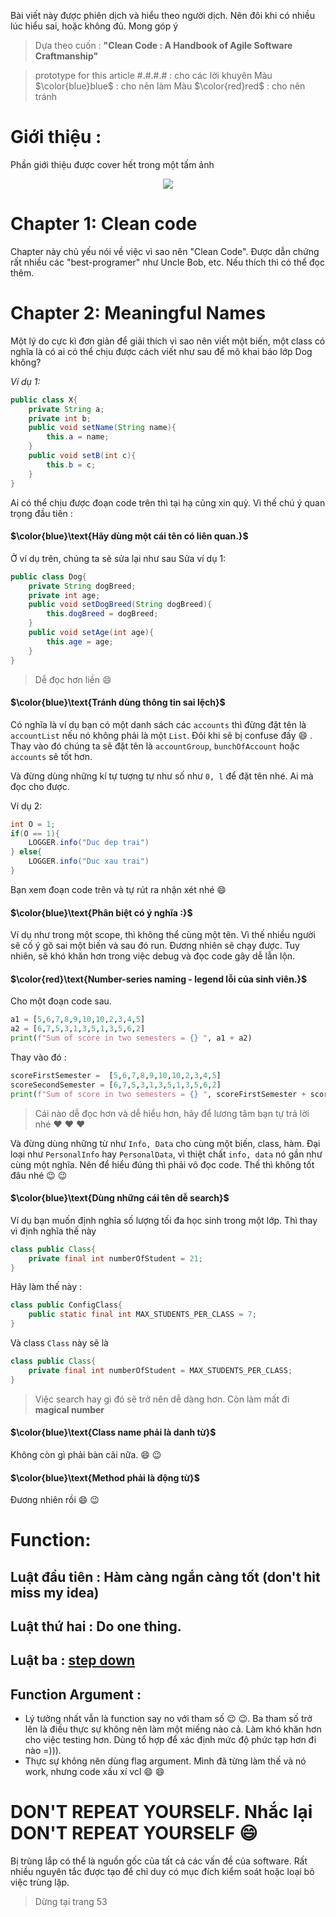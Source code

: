  Bài viết này được phiên dịch và hiểu theo người dịch. Nên đôi khi có nhiều lúc hiểu sai, hoặc không đủ. Mong góp ý
> Dựa theo cuốn : **"Clean Code : A Handbook of Agile Software Craftmanship"**

> prototype for this article
> #.#.#.# : cho các lời khuyên
> Màu $\color{blue}blue$ : cho nên làm
> Màu $\color{red}red$ : cho nên tránh
> 
# Giới thiệu :
Phần giới thiệu được cover hết trong một tấm ảnh 
<center><img src="https://mk0osnewswb2dmu4h0a.kinstacdn.com/images/comics/wtfm.jpg"></center>

# Chapter 1: Clean code
Chapter này chủ yếu nói về việc vì sao nên "Clean Code". Được dẫn chứng rất nhiều các "best-programer" như Uncle Bob, etc. Nếu thích thì có thể đọc thêm. 
# Chapter 2: Meaningful Names
Một lý do cực kì đơn giản để giải thích vì sao nên viết một biến, một class có nghĩa là có ai có thể chịu được cách viết như sau để mô khai báo lớp Dog không?

*Ví dụ 1:*
```java
public class X{
	private String a;
	private int b;
	public void setName(String name){
		this.a = name;
	}
	public void setB(int c){
		this.b = c;
	}
}
```
Ai có thể chịu được đoạn code trên thì tại hạ cũng xin quỳ.
Vì thế chú ý quan trọng đầu tiên :
#### $\color{blue}\text{Hãy dùng một cái tên có liên quan.}$
Ở ví dụ trên, chúng ta sẽ sửa lại như sau
Sửa ví dụ 1:
```java
public class Dog{
	private String dogBreed;
	private int age;
	public void setDogBreed(String dogBreed){
		this.dogBreed = dogBreed;
	}
	public void setAge(int age){
		this.age = age;
	}
}
```
> Dễ đọc hơn liền :smile:

#### $\color{blue}\text{Tránh dùng thông tin sai lệch}$
	
Có nghĩa là ví dụ bạn có một danh sách các ```accounts``` thì đừng đặt tên là ```accountList``` nếu nó không phải là một ```List```. Đôi khi sẽ bị confuse đấy :smile: . Thay vào đó chúng ta sẽ đặt tên là ```accountGroup```, ```bunchOfAccount``` hoặc ```accounts``` sẽ tốt hơn.

Và đừng dùng những kí tự tượng tự như số như ```0, l``` để đặt tên nhé. Ai mà đọc cho được.

Ví dụ 2:
```java
int O = 1;
if(O == 1){
	LOGGER.info("Duc dep trai")
} else{
	LOGGER.info("Duc xau trai")
}
```

Bạn xem đoạn code trên và tự rút ra nhận xét nhé :smile:

####  $\color{blue}\text{Phân biệt có ý nghĩa :}$
Ví dụ như trong một scope, thì không thể cùng một tên. Vì thế nhiều người sẽ cố ý gõ sai một biến và sau đó run. Đương nhiên sẽ chạy được. Tuy nhiên, sẽ khó khăn hơn trong việc debug và đọc code gây dễ lẫn lộn.

#### $\color{red}\text{Number-series naming - legend lỗi của sinh viên.}$
Cho một đoạn code sau.
```python
a1 = [5,6,7,8,9,10,10,2,3,4,5]
a2 = [6,7,5,3,1,3,5,1,3,5,6,2]
print(f"Sum of score in two semesters = {} ", a1 + a2)
```
Thay vào đó :
```python
scoreFirstSemester =  [5,6,7,8,9,10,10,2,3,4,5]
scoreSecondSemester = [6,7,5,3,1,3,5,1,3,5,6,2]
print(f"Sum of score in two semesters = {} ", scoreFirstSemester + scoreSecondSemester)
```

> Cái nào dễ đọc hơn và dễ hiểu hơn, hãy để lương tâm bạn tự trả lời nhé :heart: :heart: :heart:

Và đừng dùng những từ như ```Info, Data``` cho cùng một biến, class, hàm. Đại loại như ```PersonalInfo``` hay ```PersonalData```, vì thiệt chất ```info, data``` nó gần như cùng một nghĩa. Nên để hiểu đúng thì phải vô đọc code. Thế thì không tốt đâu nhé :wink: :wink:

#### $\color{blue}\text{Dùng những cái tên dễ search}$
Ví dụ bạn muốn định nghĩa số lượng tối đa học sinh trong một lớp. Thì thay vì định nghĩa thế này
```java
class public Class{
	private final int numberOfStudent = 21;
}
```
Hãy làm thế này :
```java
class public ConfigClass{
	public static final int MAX_STUDENTS_PER_CLASS = 7;
}
```
Và class ```Class``` này sẽ là
```java
class public Class{
	private final int numberOfStudent = MAX_STUDENTS_PER_CLASS;
}
```
> Việc search hay gì đó sẽ trở nên dễ dàng hơn. Còn làm mất đi **magical number**
#### $\color{blue}\text{Class name phải là danh từ}$ 
Không còn gì phải bàn cãi nữa. :smile: :wink:
#### $\color{blue}\text{Method phải là động từ}$ 
Đương nhiên rồi :smile: :wink:

# Function:
## Luật đầu tiên : Hàm càng ngắn càng tốt (don't hit miss my idea)
## Luật thứ hai : Do one thing.
## Luật ba : [step down](https://dzone.com/articles/the-stepdown-rule#:~:text=The%20Stepdown%20Rule%20tells%20us,we're%20writing%20unit%20tests.)

## Function Argument :
- Lý tưởng nhất vẫn là function say no với tham số :wink: :wink:. Ba tham số trở lên là điều thực sự không nên làm một miếng nào cả. Làm khó khăn hơn cho việc testing hơn. Dùng tổ hợp để xác định mức độ phức tạp hơn đi nào =))).
- Thực sự không nên dùng flag argument. Mình đã từng làm thế và nó work, nhưng code xấu xí vcl :smile: :smile:

# DON'T REPEAT YOURSELF. Nhắc lại DON'T REPEAT YOURSELF :smile:
Bị trùng lắp có thể là nguồn gốc của tất cả các vấn đề của software. Rất nhiều nguyên tắc được tạo để chỉ duy có mục đích kiểm soát hoặc loại bỏ việc trùng lặp. 


> Dừng tại trang 53

<!--stackedit_data:
eyJoaXN0b3J5IjpbNjc5MzYxMzYzXX0=
-->